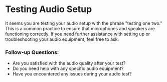 # Testing Audio Setup

It seems you are testing your audio setup with the phrase "testing one two." This is a common practice to ensure that microphones and speakers are functioning correctly. If you need further assistance with setting up or troubleshooting your audio equipment, feel free to ask.

### Follow-up Questions:
- Are you satisfied with the audio quality after your test?
- Do you need help with any specific audio equipment?
- Have you encountered any issues during your audio test?

